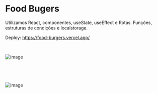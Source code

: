 # Food Bugers

<p>Utilizamos React, componentes, useState, useEffect e Rotas. Funções, estruturas de condições e localstorage.</p>

Deploy: https://food-burgers.vercel.app/

<br>

![image](https://github.com/Nightalone/food-burgers/assets/90106463/bdf613be-8fdd-40df-8c2c-8bbb739a3857)

#
<br><br>
![image](https://github.com/Nightalone/food-burgers/assets/90106463/a973d21f-a388-4a43-9293-3bf816cb5e99)



